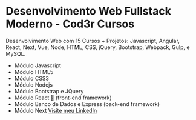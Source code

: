 # Desenvolvimento Web Fullstack Moderno - Cod3r Cursos

Desenvolvimento Web com 15 Cursos + Projetos: Javascript, Angular, React, Next, Vue, Node, HTML, CSS, jQuery, Bootstrap, Webpack, Gulp, e MySQL.

-   Módulo Javascript
-   Módulo HTML5
-   Módulo CSS3
-   Módulo Nodejs
-   Módulo Bootstrap e JQuery
-   Módulo React 🎨 (front-end framework)
-   Módulo Banco de Dados e Express (back-end framework)
-   Módulo Next
    [Visite meu LinkedIn](https://www.linkedin.com/in/matheus-takasaki-antunes/)
